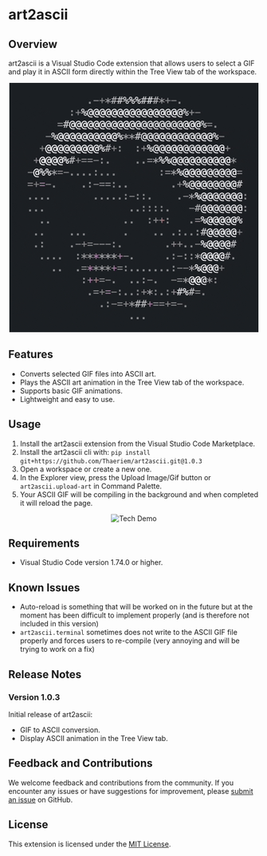 # art2ascii

## Overview

art2ascii is a Visual Studio Code extension that allows users to select a GIF and play it in ASCII form directly within the Tree View tab of the workspace. 

<p align="center">
<img src="vsce-extension/assets/ascii_pedro.gif" alt="Pedro">
</p>

## Features

- Converts selected GIF files into ASCII art.
- Plays the ASCII art animation in the Tree View tab of the workspace.
- Supports basic GIF animations.
- Lightweight and easy to use.

## Usage

1. Install the art2ascii extension from the Visual Studio Code Marketplace.
2. Install the art2ascii cli with: `pip install git+https://github.com/Thaeriem/art2ascii.git@1.0.3`
3. Open a workspace or create a new one.
4. In the Explorer view, press the Upload Image/Gif button or `art2ascii.upload-art` in Command Palette.
5. Your ASCII GIF will be compiling in the background and when completed it will reload the page.

<p align="center">
<img src="vsce-extension/assets/techdemo.gif" alt="Tech Demo">
</p>

## Requirements

- Visual Studio Code version 1.74.0 or higher.

## Known Issues

- Auto-reload is something that will be worked on in the future but at the moment has been difficult to implement properly (and is therefore not included in this version)
- `art2ascii.terminal` sometimes does not write to the ASCII GIF file properly and forces users to re-compile (very annoying and will be trying to work on a fix)

## Release Notes

### Version 1.0.3

Initial release of art2ascii:
- GIF to ASCII conversion.
- Display ASCII animation in the Tree View tab.

## Feedback and Contributions

We welcome feedback and contributions from the community. If you encounter any issues or have suggestions for improvement, please [submit an issue](https://github.com/Thaeriem/art2ascii/issues) on GitHub.

## License

This extension is licensed under the [MIT License](LICENSE).